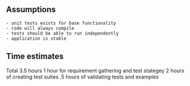 ## Assumptions
    - unit tests exists for base functionality
    - code will always compile
    - tests should be able to run independently
    - application is stable

## Time estimates
Total 3.5 hours
  1 hour for requirement gathering and test stategey
  2 hours of creating test suites
  .5 hours of validating tests and examples
  

